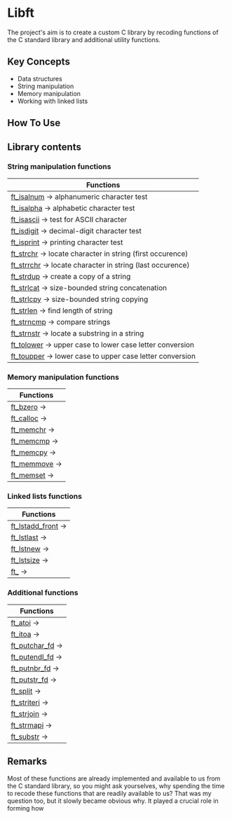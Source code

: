 # Libft
The project's aim is to create a custom C library by recoding functions of the C standard library and additional utility functions.

## Key Concepts
- Data structures
- String manipulation
- Memory manipulation
- Working with linked lists



## How To Use

## Library contents
### String manipulation functions

|                               Functions                              |
|                                   -                                  |
|[ft_isalnum](https://github.com/Zveaga/Libft/blob/master/ft_isalnum.c) -> alphanumeric character test|
|[ft_isalpha](https://github.com/Zveaga/Libft/blob/master/ft_isalpha.c) -> alphabetic character test|
|[ft_isascii](https://github.com/Zveaga/Libft/blob/master/ft_isascii.c) -> test for ASCII character|
|[ft_isdigit](https://github.com/Zveaga/Libft/blob/master/ft_isdigit.c) -> decimal-digit character test
|[ft_isprint](https://github.com/Zveaga/Libft/blob/master/ft_isprint.c) -> printing character test|
|[ft_strchr](https://github.com/Zveaga/Libft/blob/master/ft_strchr.c) -> locate character in string (first occurence)|
|[ft_strrchr](https://github.com/Zveaga/Libft/blob/master/ft_strrchr.c) -> locate character in string (last occurence)|
|[ft_strdup](https://github.com/Zveaga/Libft/blob/master/ft_strdup.c) -> create a copy of a string|
|[ft_strlcat](https://github.com/Zveaga/Libft/blob/master/ft_strlcat.c) -> size-bounded string concatenation|
|[ft_strlcpy](https://github.com/Zveaga/Libft/blob/master/ft_strlcpy.c) -> size-bounded string copying|
|[ft_strlen](https://github.com/Zveaga/Libft/blob/master/ft_strlen.c) -> find length of string|
|[ft_strncmp](https://github.com/Zveaga/Libft/blob/master/ft_strncmp.c) -> compare strings|
|[ft_strnstr](https://github.com/Zveaga/Libft/blob/master/ft_strnstr.c) -> locate a substring in a string|
|[ft_tolower](https://github.com/Zveaga/Libft/blob/master/ft_tolower.c) -> upper case to lower case letter conversion|
|[ft_toupper](https://github.com/Zveaga/Libft/blob/master/ft_toupper.c) -> lower case to upper case letter conversion|

### Memory manipulation functions

|                               Functions                              |
|                                   -                                  |
|[ft_bzero](https://github.com/Zveaga/Libft/blob/master/ft_bzero.c) -> |
|[ft_calloc](https://github.com/Zveaga/Libft/blob/master/ft_calloc.c) -> |
|[ft_memchr](https://github.com/Zveaga/Libft/blob/master/ft_memchr.c) -> |
|[ft_memcmp](https://github.com/Zveaga/Libft/blob/master/ft_memcmp.c) -> |
|[ft_memcpy](https://github.com/Zveaga/Libft/blob/master/ft_memcpy.c) -> |
|[ft_memmove](https://github.com/Zveaga/Libft/blob/master/ft_memmove.c) -> |
|[ft_memset](https://github.com/Zveaga/Libft/blob/master/ft_memset.c) -> |



### Linked lists functions

|                               Functions                              |
|                                   -                                  |
|[ft_lstadd_front](https://github.com/Zveaga/Libft/blob/master/ft_lstadd_front.c) -> |
|[ft_lstlast](https://github.com/Zveaga/Libft/blob/master/ft_lstlast.c) -> |
|[ft_lstnew](https://github.com/Zveaga/Libft/blob/master/ft_lstnew.c) -> |
|[ft_lstsize](https://github.com/Zveaga/Libft/blob/master/ft_lstsize.c) -> |
|[ft_](https://github.com/Zveaga/Libft/blob/master/ft_.c) -> |


### Additional functions

|                               Functions                              |
|                                   -                                  |
|[ft_atoi](https://github.com/Zveaga/Libft/blob/master/ft_atoi.c) -> |
|[ft_itoa](https://github.com/Zveaga/Libft/blob/master/ft_itoa.c) -> |
|[ft_putchar_fd](https://github.com/Zveaga/Libft/blob/master/ft_putchar_fd.c) -> |
|[ft_putendl_fd](https://github.com/Zveaga/Libft/blob/master/ft_putendl_fd.c) -> |
|[ft_putnbr_fd](https://github.com/Zveaga/Libft/blob/master/ft_putnbr_fd.c) -> |
|[ft_putstr_fd](https://github.com/Zveaga/Libft/blob/master/ft_putstr_fd.c) -> |
|[ft_split](https://github.com/Zveaga/Libft/blob/master/ft_ft_split.c) -> |
|[ft_striteri](https://github.com/Zveaga/Libft/blob/master/ft_striteri.c) -> |
|[ft_strjoin](https://github.com/Zveaga/Libft/blob/master/ft_strjoin.c) -> |
|[ft_strmapi](https://github.com/Zveaga/Libft/blob/master/ft_strmapi.c) -> |
|[ft_substr](https://github.com/Zveaga/Libft/blob/master/ft_substr.c) -> |

## Remarks
Most of these functions are already implemented and available to us from the C standard library, so you might ask yourselves, why spending the time to recode these functions that are readily available to us? That was my question too, but it slowly became obvious why. It played a crucial role in forming how 
